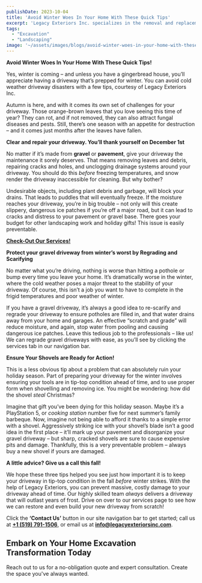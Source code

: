 ```yaml
---
publishDate: 2023-10-04
title: 'Avoid Winter Woes In Your Home With These Quick Tips'
excerpt: 'Legacy Exteriors Inc. specializes in the removal and replacement of both concrete and gravel driveways, providing services such as installation, resurfacing, and environmentally friendly waste disposal. With our experienced team and heavy-duty equipment, we handle every step of the process efficiently, saving you time and stress. For reliable driveway services, contact Legacy Exteriors Inc. today.'
tags:
  - "Excavation"
  - "Landscaping"
image: '~/assets/images/blogs/avoid-winter-woes-in-your-home-with-these-quick-tips/winter-woes-blog-main.png'
---
```


**Avoid Winter Woes In Your Home With These Quick Tips!**

Yes, winter is coming – and unless you have a gingerbread house, you’ll appreciate having a driveway that’s prepped for winter. You can avoid cold weather driveway disasters with a few tips, courtesy of Legacy Exteriors Inc.

Autumn is here, and with it comes its own set of challenges for your driveway. Those orange-brown leaves that you love seeing this time of year? They can rot, and if not removed, they can also attract fungal diseases and pests. Still, there’s one season with an appetite for destruction – and it comes just months after the leaves have fallen.

**Clear and repair your driveway. You’ll thank yourself on December 1st**

No matter if it’s made from **gravel** or **pavement**, give your driveway the maintenance it sorely deserves. That means removing leaves and debris, repairing cracks and holes, and unclogging drainage systems around your driveway. You should do this _before_ freezing temperatures, and snow render the driveway inaccessible for cleaning. But why bother?

Undesirable objects, including plant debris and garbage, will block your drains. That leads to puddles that will eventually freeze. If the moisture reaches your driveway, you’re in big trouble – not only will this create slippery, dangerous ice patches if you’re off a major road, but it can lead to cracks and distress to your pavement or gravel base. There goes your budget for other landscaping work and holiday gifts! This issue is easily preventable.

[**Check-Out Our Services!**](https://www.legacyexteriorsinc.com/exterior-home-solutions/)

**Protect your gravel driveway from winter’s worst by Regrading and Scarifying**

No matter what you’re driving, nothing is worse than hitting a pothole or bump every time you leave your home. It’s dramatically worse in the winter, where the cold weather poses a major threat to the stability of your driveway. Of course, this isn’t a job you want to have to complete in the frigid temperatures and poor weather of winter.

If you have a gravel driveway, it’s always a good idea to re-scarify and regrade your driveway to ensure potholes are filled in, and that water drains away from your home and garages. An effective “scratch and grade” will reduce moisture, and again, stop water from pooling and causing dangerous ice patches. Leave this tedious job to the professionals – like us! We can regrade gravel driveways with ease, as you’ll see by clicking the services tab in our navigation bar.

**Ensure Your Shovels are Ready for Action!**

This is a less obvious tip about a problem that can absolutely ruin your holiday season. Part of preparing your driveway for the winter involves ensuring your tools are in tip-top condition ahead of time, and to use proper form when shovelling and removing ice. You might be wondering: how did the shovel _steal_ Christmas?

Imagine that gift you’ve been dying for this holiday season. Maybe it’s a PlayStation 5, or _cooking station_ number five for next summer’s family barbeque. Now, imagine not being able to afford it thanks to a simple error with a shovel. Aggressively striking ice with your shovel’s blade isn’t a good idea in the first place – it’ll mark up your pavement and disorganize your gravel driveway – but sharp, cracked shovels are sure to cause expensive pits and damage. Thankfully, this is a very preventable problem – always buy a new shovel if yours are damaged.

**A little advice? Give us a call this fall!**

We hope these three tips helped you see just how important it is to keep your driveway in tip-top condition in the fall _before_ winter strikes. With the help of Legacy Exteriors, you can prevent massive, costly damage to your driveway ahead of time. Our highly skilled team _always_ delivers a driveway that will outlast years of frost. Drive on over to our services page to see how we can restore and even build your new driveway from scratch!

Click the **‘Contact Us’** button in our site navigation bar to get started; call us at [**+1 (519) 791-1506**](tel:5197911506), or email us at [**info@legacyexteriorsinc.com**](mailto:info@legacyexteriorsinc.com).

## **Embark on Your Home Excavation Transformation Today**

Reach out to us for a no-obligation quote and expert consultation. Create the space you've always wanted.
